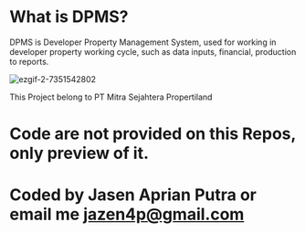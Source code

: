 # What is DPMS?

DPMS is Developer Property Management System, used for working in developer property working cycle, such as data inputs, financial, production to reports.

![ezgif-2-7351542802](https://user-images.githubusercontent.com/46961710/173471493-8c21e820-2642-418c-9b24-3d5b17db2a24.gif)

This Project belong to PT Mitra Sejahtera Propertiland
# Code are not provided on this Repos, only preview of it.

# Coded by Jasen Aprian Putra or email me jazen4p@gmail.com
